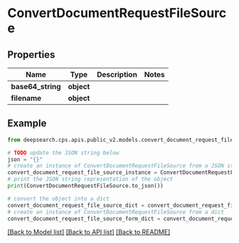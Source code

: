 # ConvertDocumentRequestFileSource


## Properties

Name | Type | Description | Notes
------------ | ------------- | ------------- | -------------
**base64_string** | **object** |  | 
**filename** | **object** |  | 

## Example

```python
from deepsearch.cps.apis.public_v2.models.convert_document_request_file_source import ConvertDocumentRequestFileSource

# TODO update the JSON string below
json = "{}"
# create an instance of ConvertDocumentRequestFileSource from a JSON string
convert_document_request_file_source_instance = ConvertDocumentRequestFileSource.from_json(json)
# print the JSON string representation of the object
print(ConvertDocumentRequestFileSource.to_json())

# convert the object into a dict
convert_document_request_file_source_dict = convert_document_request_file_source_instance.to_dict()
# create an instance of ConvertDocumentRequestFileSource from a dict
convert_document_request_file_source_form_dict = convert_document_request_file_source.from_dict(convert_document_request_file_source_dict)
```
[[Back to Model list]](../README.md#documentation-for-models) [[Back to API list]](../README.md#documentation-for-api-endpoints) [[Back to README]](../README.md)


